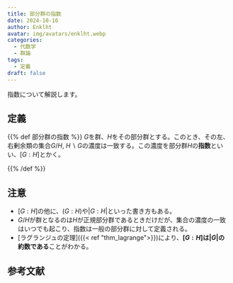 ```yaml
---
title: 部分群の指数
date: 2024-10-16
author: Enklht
avatar: img/avatars/enklht.webp
categories:
  - 代数学
  - 群論
tags:
  - 定義
draft: false
---
```


指数について解説します。

<!--more-->

## 定義

{{% def 部分群の指数 %}}
$G$を群、$H$をその部分群とする。このとき、その左、右剰余類の集合$G/H$, $H \backslash G$の濃度は一致する。この濃度を部分群$H$の**指数**といい、$[G:H]$とかく。

{{% /def %}}

## 注意

- $[G:H]$の他に、$(G:H)$や$|G:H|$といった書き方もある。
- $G/H$が群となるのは$H$が正規部分群であるときだけだが、集合の濃度の一致はいつでも起こり、指数は一般の部分群に対して定義される。
- [ラグランジュの定理]({{< ref "thm_lagrange">}})により、**$[G:H]$は$|G|$の約数である**ことがわかる。

## 参考文献
